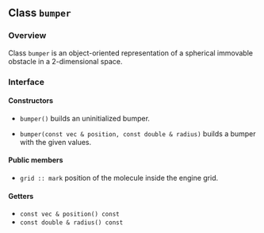 ## Class `bumper`

### Overview

Class `bumper` is an object-oriented representation of a spherical immovable obstacle in a 2-dimensional space.

### Interface

#### Constructors

  * `bumper()`
    builds an uninitialized bumper.

  * `bumper(const vec & position, const double & radius)`
    builds a bumper with the given values.

#### Public members

  * `grid :: mark`
    position of the molecule inside the engine grid.

#### Getters

  * `const vec & position() const`
  * `const double & radius() const`

